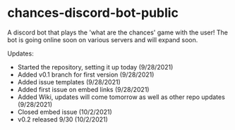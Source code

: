 # chances-discord-bot-public
A discord bot that plays the 'what are the chances' game with the user! The bot is going online soon on various servers and will expand soon.

Updates:

- Started the repository, setting it up today (9/28/2021)
- Added v0.1 branch for first version (9/28/2021)
- Added issue templates (9/28/2021)
- Added first issue on embed links (9/28/2021)
- Added Wiki, updates will come tomorrow as well as other repo updates (9/28/2021)
- Closed embed issue (10/2/2021)
- v0.2 released 9/30 (10/2/2021)
